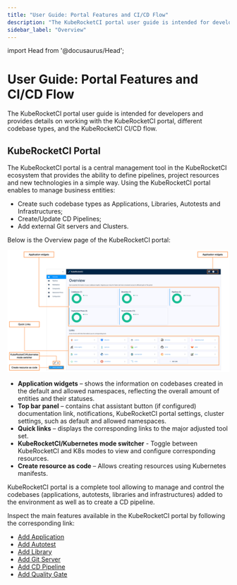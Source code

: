 ```yaml
---
title: "User Guide: Portal Features and CI/CD Flow"
description: "The KubeRocketCI portal user guide is intended for developers and provides details on working with the KubeRocketCI portal, different codebase types, and the KubeRocketCI CI/CD flow."
sidebar_label: "Overview"
---
```

<!-- markdownlint-disable MD025 -->

import Head from '@docusaurus/Head';

<Head>
  <meta property="og:title" content="User Guide: Portal Features and CI/CD Flow" />
  <meta property="og:description" content="How to use the KubeRocketCI portal: features, codebase types, and the CI/CD flow for developers." />
  <meta property="og:image" content="https://docs.kuberocketci.io/img/logo-white-vertical.png" />
  <meta property="og:url" content="https://docs.kuberocketci.io/docs/user-guide" />
  <meta property="og:type" content="article" />
  <link rel="canonical" href="https://docs.kuberocketci.io/docs/user-guide" />
</Head>

# User Guide: Portal Features and CI/CD Flow

The KubeRocketCI portal user guide is intended for developers and provides details on working with the KubeRocketCI portal, different codebase types, and the KubeRocketCI CI/CD flow.

## KubeRocketCI Portal

The KubeRocketCI portal is a central management tool in the KubeRocketCI ecosystem that provides the ability to define pipelines, project resources and new technologies in a simple way. Using the KubeRocketCI portal enables to manage business entities:

* Create such codebase types as Applications, Libraries, Autotests and Infrastructures;
* Create/Update CD Pipelines;
* Add external Git servers and Clusters.

Below is the Overview page of the KubeRocketCI portal:

![Overview page](../assets/user-guide/kuberocketci-portal-overview-page.png "Overview page")

* **Application widgets** – shows the information on codebases created in the default and allowed namespaces, reflecting the overall amount of entities and their statuses.
* **Top bar panel** – contains chat assistant button (if configured) documentation link, notifications, KubeRocketCI portal settings, cluster settings, such as default and allowed namespaces.
* **Quick links** – displays the corresponding links to the major adjusted tool set.
* **KubeRocketCI/Kubernetes mode switcher** - Toggle between KubeRocketCI and K8s modes to view and configure corresponding resources.
* **Create resource as code** – Allows creating resources using Kubernetes manifests.

KubeRocketCI portal is a complete tool allowing to manage and control the codebases (applications, autotests, libraries and infrastructures) added to the environment as well as to create a CD pipeline.

Inspect the main features available in the KubeRocketCI portal by following the corresponding link:

* [Add Application](add-application.md)
* [Add Autotest](add-autotest.md)
* [Add Library](add-library.md)
* [Add Git Server](add-git-server.md)
* [Add CD Pipeline](add-cd-pipeline.md)
* [Add Quality Gate](add-quality-gate.md)
